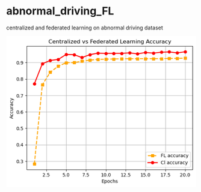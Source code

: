 # abnormal_driving_FL
centralized and federated learning on abnormal driving dataset

![Alt Text](saved_plots/cl_vs_fl_acc.png)

